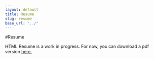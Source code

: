 ```yaml
---
layout: default
title: Resume
slug: resume
base_url: "../"
---
```


#Resume

<p class="alert">HTML Resume is a work in progress.  For now, you can download a pdf version <a href="{{ page.base_url }}static/quinn_romanek_resume.pdf">here.</a>